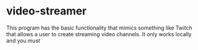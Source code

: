 # video-streamer

This program has the basic functionality that mimics something like Twitch that allows a user to create streaming video channels. It only works locally and you must 
